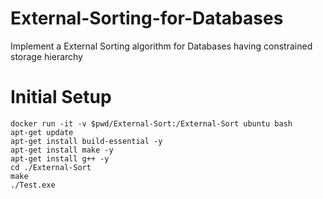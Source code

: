# External-Sorting-for-Databases
Implement a External Sorting algorithm for Databases having constrained storage hierarchy


# Initial Setup
```
docker run -it -v $pwd/External-Sort:/External-Sort ubuntu bash
apt-get update
apt-get install build-essential -y
apt-get install make -y
apt-get install g++ -y
cd ./External-Sort
make
./Test.exe
```